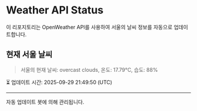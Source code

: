 
# Weather API Status

이 리포지토리는 OpenWeather API를 사용하여 서울의 날씨 정보를 자동으로 업데이트합니다.

## 현재 서울 날씨
> 서울의 현재 날씨: overcast clouds, 온도: 17.79°C, 습도: 88%

⏳ 업데이트 시간: 2025-09-29 21:49:50 (UTC)

---
자동 업데이트 봇에 의해 관리됩니다.
